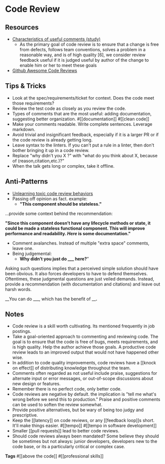 # Code Review

## Resources
  - [Characteristics of useful comments (study)](https://www.michaelagreiler.com/wp-content/uploads/2019/02/Characteristics-Of-Useful-Comments.pdf)
    - As the primary goal of code review is to ensure that a
change is free from defects, follows team conventions, solves
a problem in a reasonable way, and is of high quality [6], we
consider review feedback useful if it is judged useful by author
of the change to enable him or her to meet these goals
  - [Github Awesome Code Reviews](https://github.com/joho/awesome-code-review)

## Tips & Tricks
  - Look at the spec/requirements/ticket for context. Does the code meet those requirements?
  - Review the test code as closely as you review the code. 
  - Types of comments that are the most useful: adding documentation, suggesting better organization. #[[documentation]] #[[clean code]]
  - Make your comments readable. Write complete sentences. Leverage markdown. 
  - Avoid trivial and insignificant feedback, especially if it is a larger PR or if the code review is already getting long. 
  - Leave syntax to the linters. If you can't put a rule in a linter, then don't bother bringing it up in a code review. 
  - Replace "why didn't you X ?" with "what do you think about X, because of (reason,citation,etc.)?"
  - When the talk gets long or complex, take it offline.

## Anti-Patterns
  - [Unlearning toxic code review behaviors](https://medium.com/@sandya.sankarram/unlearning-toxic-behaviors-in-a-code-review-culture-b7c295452a3c)
  - Passing off opinion as fact. example: 
      - __"This component should be stateless."__

…provide some context behind the recommendation:

__"Since this component doesn’t have any lifecycle methods or state, it could be made a stateless functional component. This will improve performance and readability. *Here* is some documentation."__
  - Comment avalanches. Instead of multiple "extra space" comments, leave one. 
  - Being judgemental: 
      - __Why didn’t you just do ___ here?__”

Asking such questions implies that a perceived simple solution should have been obvious. It also forces developers to have to defend themselves.
Oftentimes, these judgmental questions are just veiled demands. Instead, provide a recommendation (with documentation and citations) and leave out harsh words.

__You can do ___, which has the benefit of ____.__

## Notes
  - Code review is a skill worth cultivating. Its mentioned frequently in job postings. 
  - Take a goal-oriented approach to commenting and reviewing code. The goal is to ensure that the code is free of bugs, meets requirements, and is high quality. Help the author achieve those goals. A productive code review leads to an improved output that would not have happened other wise.
  - In addition to code quality improvements, code reviews have a [[knock on effect]] of distributing knowledge throughout the team.
  - Comments often regarded as not useful include praise, suggestions for alternate input or error messages, or out-of-scope discussions about new design or features.
  - Remember there is no perfect code, only better code.
  - Code reviews are negative by default. the implication is "tell me what's wrong before we send this to production." Praise and positive comments can be used to soften the review somewhat. 
  - Provide positive alternatives, but be wary of being too judgy and prescriptive. 
  - Keep the [[latency]] on code reviews, or any [[feedback loop]]s short. It'll make things easier. #[[tempo]] #[[tempo in software development]]
  - Smaller [[pull requests]] lead to better code reviews. 
  - Should code reviews always been mandated? Some believe they should be sometimes but not always: junior developers, developers new to the code base, or its a particularly critical or complex case.

**Tags** #[[above the code]] #[[professional skills]]